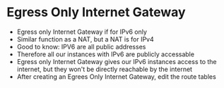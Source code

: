 # Egress Only Internet Gateway

- Egress only Internet Gateway if for IPv6 only
- Similar function as a NAT, but a NAT is for IPv4
- Good to know: IPV6 are all public addresses
- Therefore all our instances with IPv6 are publicly accessable
- Egress only Internet Gateway gives our IPv6 instances access to the internet, but they won't be directly reachable by the internet
- After creating an Egrees Only Internet Gateway, edit the route tables

